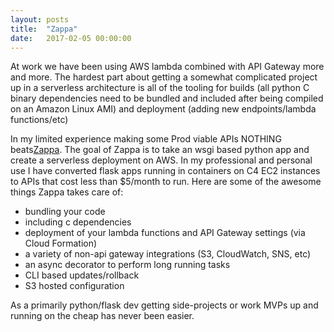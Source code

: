 ```yaml
---
layout: posts
title:  "Zappa"
date:   2017-02-05 00:00:00
---
```


<p>At work we have been using AWS lambda combined with API Gateway more and more. The hardest part about getting a somewhat complicated project up in a serverless architecture is all of the tooling for builds (all python C binary dependencies need to be bundled and included after being compiled on an Amazon Linux AMI) and deployment (adding new endpoints/lambda functions/etc)</p>

<p>In my limited experience making some Prod viable APIs NOTHING beats<a href="https://github.com/Miserlou/Zappa">Zappa</a>. The goal of Zappa is to take an wsgi based python app and create a serverless deployment on AWS. In my professional and personal use I have converted flask apps running in containers on C4 EC2 instances to APIs that cost less than $5/month to run. Here are some of the awesome things Zappa takes care of:</p>

<ul>
  <li>bundling your code</li>
  <li>including c dependencies</li>
  <li>deployment of your lambda functions and API Gateway settings (via Cloud Formation)</li>
  <li>a variety of non-api gateway integrations (S3, CloudWatch, SNS, etc)</li>
  <li>an async decorator to perform long running tasks</li>
  <li>CLI based updates/rollback</li>
  <li>S3 hosted configuration</li>
</ul>

<p>As a primarily python/flask dev getting side-projects or work MVPs up and running on the cheap has never been easier.</p>